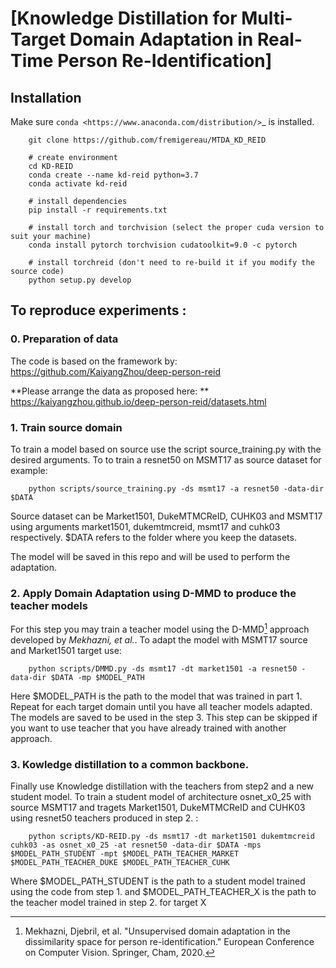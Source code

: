 # [Knowledge Distillation for Multi-Target Domain Adaptation in Real-Time Person Re-Identification]
## Installation


Make sure `conda <https://www.anaconda.com/distribution/>`_ is installed.

```
    git clone https://github.com/fremigereau/MTDA_KD_REID

    # create environment
    cd KD-REID
    conda create --name kd-reid python=3.7
    conda activate kd-reid

    # install dependencies
    pip install -r requirements.txt

    # install torch and torchvision (select the proper cuda version to suit your machine)
    conda install pytorch torchvision cudatoolkit=9.0 -c pytorch

    # install torchreid (don't need to re-build it if you modify the source code)
    python setup.py develop
```

## To reproduce experiments :

### 0. Preparation of data
The code is based on the framework by: 
https://github.com/KaiyangZhou/deep-person-reid

**Please arrange the data as proposed here:
**
https://kaiyangzhou.github.io/deep-person-reid/datasets.html

### 1. Train source domain

To train a model based on source use the script source_training.py with the desired arguments. To to train a resnet50 on MSMT17 as source dataset for example:
```
    python scripts/source_training.py -ds msmt17 -a resnet50 -data-dir $DATA
```
Source dataset can be Market1501, DukeMTMCReID, CUHK03 and MSMT17 using arguments market1501, dukemtmcreid, msmt17 and cuhk03 respectively. $DATA refers to the folder where you keep the datasets.

The model will be saved in this repo and will be used to perform the adaptation.

### 2. Apply Domain Adaptation using D-MMD to produce the teacher models
For this step you may train a teacher model using the D-MMD[^1] approach developed by *Mekhazni, et al.*. To adapt the model with MSMT17 source and Market1501 target use:

```
    python scripts/DMMD.py -ds msmt17 -dt market1501 -a resnet50 -data-dir $DATA -mp $MODEL_PATH
```

Here $MODEL_PATH is the path to the model that was trained in part 1. Repeat for each target domain until you have all teacher models adapted. The models are saved to be used in the step 3. This step can be skipped if you want to use teacher that you have already trained with another approach.

[^1]: Mekhazni, Djebril, et al. "Unsupervised domain adaptation in the dissimilarity space for person re-identification." European Conference on Computer Vision. Springer, Cham, 2020.

### 3. Kowledge distillation to a common backbone.
Finally use Knowledge distillation with the teachers from step2 and a new student model. To train a student model of architecture osnet_x0_25 with source MSMT17 and tragets Market1501, DukeMTMCReID and CUHK03 using resnet50 teachers produced in step 2. : 

```
    python scripts/KD-REID.py -ds msmt17 -dt market1501 dukemtmcreid cuhk03 -as osnet_x0_25 -at resnet50 -data-dir $DATA -mps $MODEL_PATH_STUDENT -mpt $MODEL_PATH_TEACHER_MARKET $MODEL_PATH_TEACHER_DUKE $MODEL_PATH_TEACHER_CUHK
```

Where $MODEL_PATH_STUDENT is the path to a student model trained using the code from step 1. and $MODEL_PATH_TEACHER_X is the path to the teacher model trained in step 2. for target X
